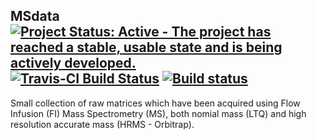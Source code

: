 ## MSdata [![Project Status: Active - The project has reached a stable, usable state and is being actively developed.](http://www.repostatus.org/badges/0.1.0/active.svg)](http://www.repostatus.org/#active) [![Travis-CI Build Status](https://travis-ci.org/wilsontom/MSdata.png?branch=master)](https://travis-ci.org/wilsontom/MSdata) [![Build status](https://ci.appveyor.com/api/projects/status/fv3e5asfvaoguaxd/branch/master?svg=true)](https://ci.appveyor.com/project/wilsontom/msdata/branch/master)

Small collection of raw matrices which have been acquired using Flow Infusion (FI) Mass Spectrometry (MS), both nomial mass (LTQ) and high resolution accurate mass (HRMS - Orbitrap).
